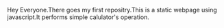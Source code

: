 
Hey Everyone.There goes my first repositry.This is a  static webpage using javascript.It performs simple calulator's operation.

